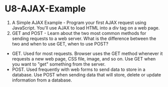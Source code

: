 # U8-AJAX-Example
 
1. A Simple AJAX Example - Program your first AJAX request using JavaScript. You'll use AJAX to load HTML into a div tag on a web page.
2. GET and POST - Learn about the two most common methods for sending requests to a web server. What is the difference between the two and when to use GET, when to use POST?
- GET. Used for most requests. Browser uses the GET method whenever it requests a new web page, CSS file, image, and so on. Use GET when you want to "get" something from the server.
- POST. Used frequently with web forms to send data to store in a database. Use POST when sending data that will store, delete or update information from a database.